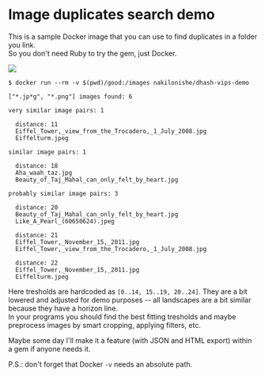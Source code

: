 # Image duplicates search demo

This is a sample Docker image that you can use to find duplicates in a folder you link.  
So you don't need Ruby to try the gem, just Docker.

![](https://storage.googleapis.com/dhash-vips.nakilon.pro/example_dups.png)

```none
$ docker run --rm -v $(pwd)/good:/images nakilonishe/dhash-vips-demo

["*.jp*g", "*.png"] images found: 6

very similar image pairs: 1

  distance: 11
  Eiffel_Tower,_view_from_the_Trocadero,_1_July_2008.jpg
  Eiffelturm.jpeg

similar image pairs: 1

  distance: 18
  Aha_waah_taz.jpg
  Beauty_of_Taj_Mahal_can_only_felt_by_heart.jpg

probably similar image pairs: 3

  distance: 20
  Beauty_of_Taj_Mahal_can_only_felt_by_heart.jpg
  Like_A_Pearl_(60650624).jpeg

  distance: 21
  Eiffel_Tower,_November_15,_2011.jpg
  Eiffel_Tower,_view_from_the_Trocadero,_1_July_2008.jpg

  distance: 22
  Eiffel_Tower,_November_15,_2011.jpg
  Eiffelturm.jpeg
```

Here tresholds are hardcoded as `[0..14, 15..19, 20..24]`. They are a bit lowered and adjusted for demo purposes -- all landscapes are a bit similar because they have a horizon line.  
In your programs you should find the best fitting tresholds and maybe preprocess images by smart cropping, applying filters, etc.

Maybe some day I'll make it a feature (with JSON and HTML export) within a gem if anyone needs it.

P.S.: don't forget that Docker `-v` needs an absolute path.
